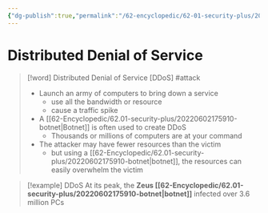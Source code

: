 ```yaml
---
{"dg-publish":true,"permalink":"/62-encyclopedic/62-01-security-plus/20220606131444-distributed-denial-of-service/","dgHomeLink":true,"dgPassFrontmatter":false}
---
```



# Distributed Denial of Service

>[!word] Distributed Denial of Service [DDoS] #attack 
> - Launch an army of computers to bring down a service 
>     - use all the bandwidth or resource 
>     - cause a traffic spike 
> - A [[62-Encyclopedic/62.01-security-plus/20220602175910-botnet|Botnet]] is often used to create DDoS 
>     - Thousands or millions of computers are at your command 
> - The attacker may have fewer resources than the victim
>     - but using a [[62-Encyclopedic/62.01-security-plus/20220602175910-botnet|botnet]], the resources can easily overwhelm the victim 
<!--ID: 1654498554782-->


>[!example] DDoS 
>At its peak, the **Zeus [[62-Encyclopedic/62.01-security-plus/20220602175910-botnet|botnet]]** infected over 3.6 million PCs 
